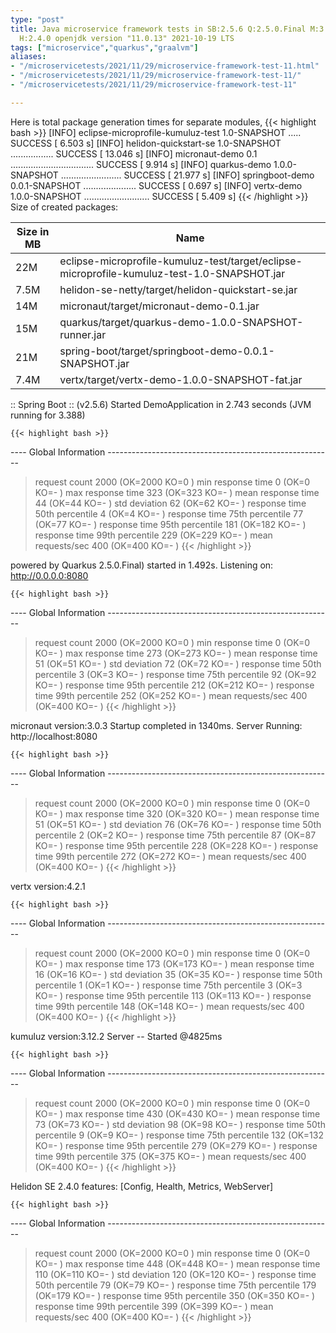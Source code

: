 ```yaml
---
type: "post"
title: Java microservice framework tests in SB:2.5.6 Q:2.5.0.Final M:3.2.0 V:4.2.1
  H:2.4.0 openjdk version "11.0.13" 2021-10-19 LTS
tags: ["microservice","quarkus","graalvm"]
aliases:
- "/microservicetests/2021/11/29/microservice-framework-test-11.html"
- "/microservicetests/2021/11/29/microservice-framework-test-11/"
- "/microservicetests/2021/11/29/microservice-framework-test-11"

---
```

 
Here is total package generation times for separate modules,
{{< highlight bash >}}
[INFO] eclipse-microprofile-kumuluz-test 1.0-SNAPSHOT ..... SUCCESS [  6.503 s]
[INFO] helidon-quickstart-se 1.0-SNAPSHOT ................. SUCCESS [ 13.046 s]
[INFO] micronaut-demo 0.1 ................................. SUCCESS [  9.914 s]
[INFO] quarkus-demo 1.0.0-SNAPSHOT ........................ SUCCESS [ 21.977 s]
[INFO] springboot-demo 0.0.1-SNAPSHOT ..................... SUCCESS [  0.697 s]
[INFO] vertx-demo 1.0.0-SNAPSHOT .......................... SUCCESS [  5.409 s]
{{< /highlight >}}
Size of created packages:

| Size in MB |  Name |
|------------|-------|
| 22M | eclipse-microprofile-kumuluz-test/target/eclipse-microprofile-kumuluz-test-1.0-SNAPSHOT.jar |
| 7.5M | helidon-se-netty/target/helidon-quickstart-se.jar |
| 14M | micronaut/target/micronaut-demo-0.1.jar |
| 15M | quarkus/target/quarkus-demo-1.0.0-SNAPSHOT-runner.jar |
| 21M | spring-boot/target/springboot-demo-0.0.1-SNAPSHOT.jar |
| 7.4M | vertx/target/vertx-demo-1.0.0-SNAPSHOT-fat.jar |


:: Spring Boot :: (v2.5.6) Started DemoApplication in 2.743 seconds (JVM running for 3.388)

    {{< highlight bash >}}
---- Global Information --------------------------------------------------------
> request count                                       2000 (OK=2000   KO=0     )
> min response time                                      0 (OK=0      KO=-     )
> max response time                                    323 (OK=323    KO=-     )
> mean response time                                    44 (OK=44     KO=-     )
> std deviation                                         62 (OK=62     KO=-     )
> response time 50th percentile                          4 (OK=4      KO=-     )
> response time 75th percentile                         77 (OK=77     KO=-     )
> response time 95th percentile                        181 (OK=182    KO=-     )
> response time 99th percentile                        229 (OK=229    KO=-     )
> mean requests/sec                                    400 (OK=400    KO=-     )
{{< /highlight >}}

powered by Quarkus 2.5.0.Final) started in 1.492s. Listening on: http://0.0.0.0:8080

    {{< highlight bash >}}
---- Global Information --------------------------------------------------------
> request count                                       2000 (OK=2000   KO=0     )
> min response time                                      0 (OK=0      KO=-     )
> max response time                                    273 (OK=273    KO=-     )
> mean response time                                    51 (OK=51     KO=-     )
> std deviation                                         72 (OK=72     KO=-     )
> response time 50th percentile                          3 (OK=3      KO=-     )
> response time 75th percentile                         92 (OK=92     KO=-     )
> response time 95th percentile                        212 (OK=212    KO=-     )
> response time 99th percentile                        252 (OK=252    KO=-     )
> mean requests/sec                                    400 (OK=400    KO=-     )
{{< /highlight >}}

micronaut version:3.0.3 Startup completed in 1340ms. Server Running: http://localhost:8080

    {{< highlight bash >}}
---- Global Information --------------------------------------------------------
> request count                                       2000 (OK=2000   KO=0     )
> min response time                                      0 (OK=0      KO=-     )
> max response time                                    320 (OK=320    KO=-     )
> mean response time                                    51 (OK=51     KO=-     )
> std deviation                                         76 (OK=76     KO=-     )
> response time 50th percentile                          2 (OK=2      KO=-     )
> response time 75th percentile                         87 (OK=87     KO=-     )
> response time 95th percentile                        228 (OK=228    KO=-     )
> response time 99th percentile                        272 (OK=272    KO=-     )
> mean requests/sec                                    400 (OK=400    KO=-     )
{{< /highlight >}}

vertx version:4.2.1

    {{< highlight bash >}}
---- Global Information --------------------------------------------------------
> request count                                       2000 (OK=2000   KO=0     )
> min response time                                      0 (OK=0      KO=-     )
> max response time                                    173 (OK=173    KO=-     )
> mean response time                                    16 (OK=16     KO=-     )
> std deviation                                         35 (OK=35     KO=-     )
> response time 50th percentile                          1 (OK=1      KO=-     )
> response time 75th percentile                          3 (OK=3      KO=-     )
> response time 95th percentile                        113 (OK=113    KO=-     )
> response time 99th percentile                        148 (OK=148    KO=-     )
> mean requests/sec                                    400 (OK=400    KO=-     )
{{< /highlight >}}

kumuluz version:3.12.2 Server -- Started @4825ms

    {{< highlight bash >}}
---- Global Information --------------------------------------------------------
> request count                                       2000 (OK=2000   KO=0     )
> min response time                                      0 (OK=0      KO=-     )
> max response time                                    430 (OK=430    KO=-     )
> mean response time                                    73 (OK=73     KO=-     )
> std deviation                                         98 (OK=98     KO=-     )
> response time 50th percentile                          9 (OK=9      KO=-     )
> response time 75th percentile                        132 (OK=132    KO=-     )
> response time 95th percentile                        279 (OK=279    KO=-     )
> response time 99th percentile                        375 (OK=375    KO=-     )
> mean requests/sec                                    400 (OK=400    KO=-     )
{{< /highlight >}}

Helidon SE 2.4.0 features: [Config, Health, Metrics, WebServer]

    {{< highlight bash >}}
---- Global Information --------------------------------------------------------
> request count                                       2000 (OK=2000   KO=0     )
> min response time                                      0 (OK=0      KO=-     )
> max response time                                    448 (OK=448    KO=-     )
> mean response time                                   110 (OK=110    KO=-     )
> std deviation                                        120 (OK=120    KO=-     )
> response time 50th percentile                         79 (OK=79     KO=-     )
> response time 75th percentile                        179 (OK=179    KO=-     )
> response time 95th percentile                        350 (OK=350    KO=-     )
> response time 99th percentile                        399 (OK=399    KO=-     )
> mean requests/sec                                    400 (OK=400    KO=-     )
{{< /highlight >}}